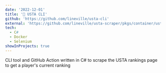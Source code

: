 ```yaml
---
date: '2022-12-01'
title: '🎾 USTA CLI'
github: 'https://github.com/lineville/usta-cli'
external: 'https://github.com/lineville/usta-scraper/pkgs/container/usta-scraper'
tech:
  - C#
  - Docker
  - Selenium
showInProjects: true
---
```


CLI tool and GitHub Action written in C# to scrape the USTA rankings page to get a player's current ranking

